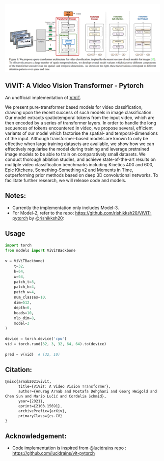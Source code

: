 <img src="./images/arch.png"></img>

## ViViT: A Video Vision Transformer - Pytorch

An unofficial implementation of <a href="https://arxiv.org/pdf/2103.15691v1.pdf">ViViT</a>.

We present pure-transformer based models for video
classification, drawing upon the recent success of such models in image classification. Our model extracts spatiotemporal tokens from the input video, which are then encoded by a series of transformer layers. In order to handle the long sequences of tokens encountered in video, we
propose several, efficient variants of our model which factorise the spatial- and temporal-dimensions of the input. Although transformer-based models are known to only be effective when large training datasets are available, we show
how we can effectively regularise the model during training
and leverage pretrained image models to be able to train on
comparatively small datasets. We conduct thorough ablation studies, and achieve state-of-the-art results on multiple
video classification benchmarks including Kinetics 400 and
600, Epic Kitchens, Something-Something v2 and Moments
in Time, outperforming prior methods based on deep 3D
convolutional networks. To facilitate further research, we
will release code and models.


## Notes:
* Currently the implementation only includes Model-3.
* For Model-2, refer to the repo: https://github.com/rishikksh20/ViViT-pytorch by [@rishikksh20](https://github.com/rishikksh20): 


## Usage

```python
import torch
from models import ViViTBackbone

v = ViViTBackbone(
    t=32,
    h=64,
    w=64,
    patch_t=8,
    patch_h=4,
    patch_w=4,
    num_classes=10,
    dim=512,
    depth=6,
    heads=10,
    mlp_dim=8,
    model=3
)

device = torch.device('cpu')
vid = torch.rand(32, 3, 32, 64, 64).to(device)

pred = v(vid)  # (32, 10)
```

## Citation:
```
@misc{arnab2021vivit,
      title={ViViT: A Video Vision Transformer}, 
      author={Anurag Arnab and Mostafa Dehghani and Georg Heigold and Chen Sun and Mario Lučić and Cordelia Schmid},
      year={2021},
      eprint={2103.15691},
      archivePrefix={arXiv},
      primaryClass={cs.CV}
}
```

## Acknowledgement:
* Code implementation is inspired from [@lucidrains](https://github.com/lucidrains) repo : https://github.com/lucidrains/vit-pytorch
